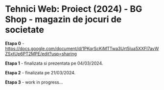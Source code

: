 # Tehnici Web: Proiect (2024) - BG Shop - magazin de jocuri de societate
**Etapa 0** - https://docs.google.com/document/d/1PKqrScKiMTTwa3Urt5Iua5XXFI7avWZSxtUp6PT2MPE/edit?usp=sharing

**Etapa 1** - finalizata si prezentata pe 04/03/2024.

**Etapa 2** - finalizata pe 21/03/2024.

**Etapa 3** - work in progress...

